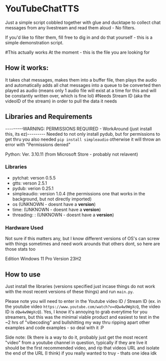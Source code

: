 # YouTubeChatTTS

Just a simple script cobbled together with glue and ducktape to collect chat messages from any livestream and read them aloud - No filters. 

If you'd like to filter them, fill free to dig in and do that yourself - this is a simple demonstration script. 

#This actually works At the moment - this is the file you are looking for
## How it works: 
It takes chat messages, makes them into a buffer file, then plays the audio and automatically adds all chat messages into a queue to be converted then played as audio (means only 1 audio file will exist at a time for this and will be constantly written over, which is fine lol) 
#Needs Stream ID (aka the videoID of the stream) in order to pull the data it needs 

## Libraries and Requirements

---------WARNING: PERMISSIONS REQUIRED - WorkAround (just install this, its ez)---------
Needed to not only install pydub, but for permissions to get thru you also needed ``pip install simpleaudio``
otherwise it will throw an error with "Permissions denied"

Python: Ver. 3.10.11 (from Microsoft Store - probably not relavent)

### Libraries

* pytchat: verson 0.5.5
* gtts: verson 2.5.1
* pydub: verion 0.25.1
* simpleaudio: version 1.0.4 (the permissions one that works in the background, but not directly imported)
* os (UNKNOWN - doesnt have a __version__)
* time: (UNKNOWN - doesnt have a __version__)
* threading: : (UNKNOWN - doesnt have a __version__)

### Hardware Used
Not sure if this matters any, but I know different versions of OS's can screw with things sometimes and need work arounds that others dont, so here are those stats too 

Edition	Windows 11 Pro
Version	23H2


## How to use
Just install the libraries (versions specified just incase things do not work with the most recent versions of these things) and run ``main.py``. 

Please note you will need to enter in the Youtube video ID / Stream ID (ex. in the youtube video ``https://www.youtube.com/watch?v=dQw4w9WgXcQ``, the video ID is ``dQw4w9WgXcQ``). Yes, I know it's annoying to grab everytime for you streamers, but this was the minimal viable product and easiest to test in the ~2 hrs of "vibecoding" and bullshitting my way thru ripping apart other examples and code examples - so deal with it :P
 
Side note: 
(Ik there is a way to do it, probably just get the most recent "video" from a youtube channel in question, typically if they are live it should be the first recommended video, and rip that videos URL and isolate the end of the URL (I think) if you really wanted to truy - thats one idea idk 
